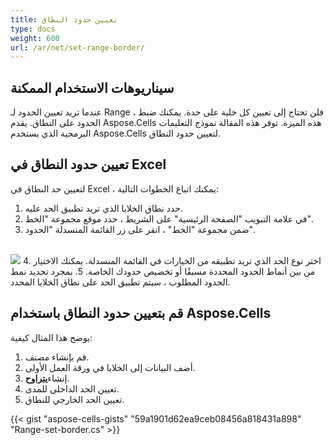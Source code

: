 ```yaml
---
title: تعيين حدود النطاق
type: docs
weight: 600
url: /ar/net/set-range-border/
---
```

##  **سيناريوهات الاستخدام الممكنة**
عندما تريد تعيين الحدود لـ Range ، فلن تحتاج إلى تعيين كل خلية على حدة. يمكنك ضبط الحدود على النطاق. يقدم Aspose.Cells هذه الميزة.
توفر هذه المقالة نموذج التعليمات البرمجية الذي يستخدم Aspose.Cells لتعيين حدود النطاق.

##  **تعيين حدود النطاق في Excel**
لتعيين حد النطاق في Excel ، يمكنك اتباع الخطوات التالية:
1. حدد نطاق الخلايا الذي تريد تطبيق الحد عليه.
2. في علامة التبويب "الصفحة الرئيسية" على الشريط ، حدد موقع مجموعة "الخط".
3. ضمن مجموعة "الخط" ، انقر على زر القائمة المنسدلة "الحدود".
<br>
<img src="border.png" />
4. اختر نوع الحد الذي تريد تطبيقه من الخيارات في القائمة المنسدلة. يمكنك الاختيار من بين أنماط الحدود المحددة مسبقًا أو تخصيص حدودك الخاصة.
5. بمجرد تحديد نمط الحدود المطلوب ، سيتم تطبيق الحد على نطاق الخلايا المحدد.

##  **قم بتعيين حدود النطاق باستخدام Aspose.Cells**
يوضح هذا المثال كيفية:

1. قم بإنشاء مصنف.
1. أضف البيانات إلى الخلايا في ورقة العمل الأولى.
1.  إنشاء[**يتراوح**](https://reference.aspose.com/cells/net/aspose.cells/range).
1. تعيين الحد الداخلي للمدى.
1. تعيين الحد الخارجي للنطاق.

{{< gist "aspose-cells-gists" "59a1901d62ea9ceb08456a818431a898" "Range-set-border.cs" >}}
